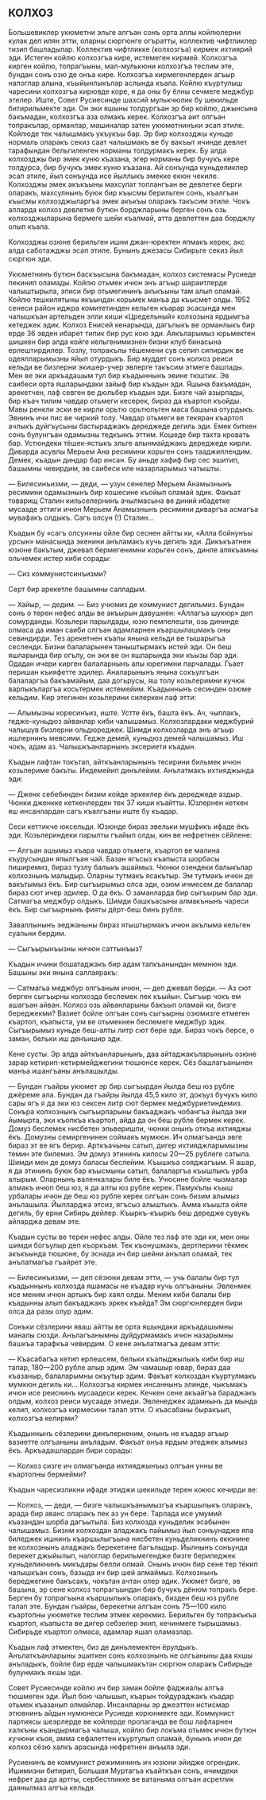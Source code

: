 ## КОЛХОЗ

Большевиклер укюметни эльге алгъан сонъ орта аллы койлюлерни кулак деп илян этти, оларны сюргюнге огъратты, коллектив чифтликлер тизип башладылар.
Коллектив чифтликке (колхозгъа) кирмек ихтиярий эди.
Истеген койлю колхозгъа кире, истемеген кирмей.
Колхозгъа кирген койлю, топрагъыны, мал-мулькюни колхозгъа теслим эте, бундан сонъ озю де онъа кире.
Колхозгъа кирмегенлерден агъыр налоглар алына, къыйынлыкълар аслында къала.
Койлю къуртулыш чаресини колхозгъа кирювде коре, я да оны бу ёлны сечмеге меджбур этелер.
Иште, Совет Русиесинде шахсий мулькчюлик бу шекильде битирильмекте эди.
Он эки яшыны толдургъан эр бир койлю, джынсына бакъмадан, колхозгъа аза олмакъ керек.
Колхозгъа аит олгъан топракълар, орманлар, машиналар затен укюметнинъки эсап этиле.
Койлюде тек чалышмакъ укъукъы бар.
Эр бир колхозджы куньде нормаль оларакъ секиз саат чалышмакъ ве бу вакъыт ичинде девлет тарафындан бельгиленген норманы толдурмакъ керек.
Бу алда колхозджы бир эмек куню къазана, эгер норманы бир бучукъ кере толдурса, бир бучукъ эмек куню къазана.
Ай сонъунда куньделиклер эсап этиле, йыл сонъунда исе йыллыкъ эмекке екюн чекиле.
Колхозджы эмек акъкъыны махсулат топлангъан ве девлетке берги оларакъ, махсулнынъ буюк бир къысмы берильген сонъ, къалгъан къысмы колхозджыларгъа эмек акъкъы оларакъ такъсим этиле.
Чокъ алларда колхоз девлетке бутюн борджларыны берген сонъ озь колхозджыларына бермеге шейи къалмай, атта девлеттен даа борджлу олып къала.

Колхозджы озюне берильген ишни джан-юректен япмакъ керек, акс алда саботажджы эсап этиле.
Бунынъ джезасы Сибирьге секиз йыл сюргюн эди.

Укюметнинъ бутюн баскъысына бакъмадан, колхоз системасы Русиеде пекинип оламады.
Койлю отьмек ичюн энъ агъыр шараитлерде чалыштырыла, эписи бир отьмегининъ акъкъыны там алып оламай.
Койлю тешкилятыны якъындан корьмек манъа да къысмет олды.
1952 сенеси район иджра комитетинден кельген къарар эсасында мен чалышкъан артельден элли киши «Цредельный» колхозына ярдымгъа кетеджек эдик.
Колхоз Енисей кенарында, дагълыкъ ве орманлыкъ бир ерде 36 эвден ибарет типик бир рус кою эди.
Аякъларымыз юрьмектен шишкен бир алда койге кельгенимизнен бизни клуб бинасына ерлештирдилер.
Тозлу, топракълы тёшемени сув сепип сипирдик ве одеялларымызны яйып отурдыкъ.
Бир муддет сонъ колхоз реиси кельди ве бизлерни экишер-учер эвлерге такъсим этмеге башлады.
Мен ве эки аркъадашым тул бир къадыннынъ эвине тюштик.
Эв саибеси орта яшларындаки зайыф бир къадын эди.
Яшына бакъмадан, арекетчен, лаф севген ве дюльбер къадын эди.
Бизге чай азырлады, бир къач тилим чавдар отьмеги кесерек, бираз да къартоп къойды.
Мавы ренкли эски ве кирли орьтю орьтюльген маса башына отурдыкъ.
Эвнинъ ичи пис ве чиркий толу.
Чавдар отьмеги ве текяран къартоп ачлыкъ дуйгъусыны бастыраджакъ дереджеде дегиль эди.
Емек биткен сонъ булунгъан одамызны тедкъикъ эттим.
Кошеде бир тахта кровать бар.
Устюндеки тёшек-ястыкъ эльге алынмайджакъ дереджеде кирли.
Диварда асувлы Мерьем Ана ресимини корьген сонъ тааджиплендим.
Демек, къадын диндар бар инсан.
Бу аньде хафиф бир сес эшитип, башымны чевирдим, эв саибеси иле назарларымыз чатышты.

— Билесинъизми, — деди, — узун сенелер Мерьем Анамызнынъ ресимини одамызнынъ бир кошесине къойып оламай эдик.
Факъат товарищ Сталин кильселернинъ ачылмасына ве диний ибадетке мусааде эттиги ичюн Мерьем Анамызнынъ ресимини диваргъа асмагъа мувафакъ олдыкъ.
Сагъ олсун (!) Сталин...

Къадын бу «сагъ олсун»ны ойле бир сеснен айтты ки, «Алла бойнунъы урсын» манасында экенини анъламакъ кучь дегиль эди.
Дикъкъатнен юзюне бакътым, джевап бермегенимни корьген сонъ, динле алякъамны ольчемек истер киби сорады:

— Сиз коммунистсинъизми?

Серт бир арекетле башымны салладым.

— Хайыр, — дедим. — Биз учюмиз де коммунист дегильмиз.
Бундан сонъ о терен нефес алды ве акъырын давушнен: «Аллагъа шукюр» деп сомурданды.
Козьлери парылдады, юзю пемпелешти, озь дининде олмаса да иман саиби олгъан адамларнен къаршылашмакъ оны севиндирди.
Тез арекетнен къапы янына кельди ве тышарыгъа сесленди.
Бизни балаларынен таныштырмакъ истей эди.
Он беш яшларында бир огълу, он эки ве он яшларында эки къызы бар эди.
Одадан ичери кирген балаларнынъ алы юрегимни парчалады.
Гъает перишан къияфетте эдилер.
Аналарынынъ янына сокъулгъан балаларгъа бакъамайым, даа догьрусы, яш толу козьлеримни кучюк варлыкъларгъа косьтермек истемейим.
Къадыннынъ сесинден озюме кельдим.
Кир этегинен козьлерини силеркен лаф этти:

— Алымызны коресинъиз, иште.
Устте ёкъ, башта ёкъ.
Ач, чыплакъ, гедже-куньдюз айванлар киби чалышамыз.
Колхозлардаки меджбурий чалышув бизлерни ольдюреджек.
Шимди колхозларда энъ агъыр ишлернинъ мевсими.
Гедже демей, куньдюз демей чалышамыз.
Иш чокъ, адам аз.
Чалышкъанларнынъ эксериети къадын.

Къадын лафтан токътап, айткъанларынынъ тесирини бильмек ичюн козьлериме бакъты.
Индемейип динълейим.
Анълатмакъ ихтияджында эди:

— Дженк себебинден бизим койде эркеклер ёкъ дереджеде аздыр.
Чюнки дженкке кеткенлерден тек 37 киши къайтты.
Юзлернен кеткен яш инсанлардан сагъ къалгъаны иште бу къадар.

Сеси кеттикче юксельди.
Юзюнде бираз эвельки мушфикъ ифаде ёкъ эди.
Козьлериндеки парылты гъайып олды, кин ве нефретнен сёйлене:

— Алгъан ашымыз къара чавдар отьмеги, къартоп ве малина къурусындан япылгъан чай.
Базан ягъсыз къапыста шорбасы пиширемиз, бираз тузлу балыкъ ашаймыз.
Чюнки озендеки балыкълар колхознынъ малыдыр.
Оларны тутмакъ ясакътыр.
Эм тутмакъ ичюн де вакътымыз ёкъ.
Бир сыгъырымыз олса эди, озюм ичмесем де балалар бираз сют ичер эдилер.
О да ёкъ.
О заманларда бир сыгъырым бар эди.
Сатмагъа меджбур олдыкъ.
Шимди башкъасыны алмакънынъ чареси ёкъ.
Бир сыгъырнынъ фияты дёрт-беш бинъ рубле.

Заваллынынъ эеджаныны бираз ятыштырмакъ ичюн акълыма кельген суальни бердим.

— Сыгъырынъызны ничюн саттынъыз?

Къадын ичини бошатаджакъ бир адам тапкъанындан мемнюн эди.
Башыны эки янына саллаяракъ:

— Сатмагьа меджбур олгъаным ичюн, — деп джевап берди. — Аз сют берген сыгъырны колхозда беслемек пек къыйын.
Сыгъыр чокъ ем ашагъан айван.
Колхоз озь айванларыны бакъып оламай ки, бизге береджекми?
Вазиет бойле олгъан сонъ сыгъырны озюмизге етмеген къартоп, къапыста, ум ве отьмекнен беслемеге меджбур эдик.
Сыгъырымыз куньде беш-алты литр сют бере эди.
Бираз чокъ берсе, о заман, бельки иш денъишир эди.

Кене сусты.
Эр алда айткъанларынынъ, даа айтаджакъларынынъ озюне зарар кетирип-кетирмейджегини тюшюнсе керек.
Сёз башлагъанынен манъа ишангъаны анълашылды.

— Бундан гъайры укюмет эр бир сыгъырдан йылда беш юз рубле джёреме ала.
Бундан да гъайры йылда 45,5 кило эт, докъуз бучукъ кило сары ягъ я да эки юз сексен литр сют бермек меджбуриетиндемиз.
Сонъра колхознынъ сыгъырларыны бакъаджакъ чобангъа йылда эки йымырта, эки къопкъа къартоп, айда да он беш рубле бермек керек.
Домуз беслемек нисбетен эльверишли, чюнки онынъ откъа ихтияджы ёкъ.
Домузны семиргенинен соймакъ мумкюн.
Ич олмагъанда эвге бираз эт ве ягъ берир.
Арткъачыны сатып, дигер ихтияджларымызны темин эте билемиз.
Эм домуз этининъ килосы 20—25 рублеге сатыла.
Шимди мен де домуз баласы беслейим.
Къышкъа сояджагъым.
Я ашар, я да этининъ буюк бар къысмыны сатып, балаларгъа къышлыкъ урба алырым.
Оларнынъ валенкалары биле ёкъ.
Учюсине бойле чызмалар алмакъ ичюп беш юз, я да алты юз рубле керек.
Памукълы къыш урбалары ичюн де беш юз рубле керек олгъан сонъ бизим алымыз анълашыла.
Йылларджа этсиз, ягъсыз алыштыкъ.
Амма къышта ойле дегиль, бу ерни Сибирь дейлер.
Къыркъ-къыркъ беш дередже сувукъ айларджа девам эте.

Къадын сусты ве терен нефес алды.
Ойле тез лаф эте эди ки, мен оны шимди богъулыр деп къоркъам.
Тек къонушмакъ, дертлерини тёкмек акъкъында тюшюне, бу эснада ич бир шейни анълап оламай, тек анълатмагъа гъайрет эте.

— Билесинъизми, — деп сёзюни девам этти, — учь балалы бир тул къадыннынъ колхозда яшамасы не къадар кучь олгъаныны.
Эвленмек исе меним ичюн артыкъ бир хаял олды.
Меним киби балалы бир къадынны алып бакъаджакъ эркек къайда?
Эм сюргюнлерден бири олса да разы олур эдим.

Сонъки сёзлерини яваш айтты ве орта яшындаки аркъадашымны маналы сюзди.
Анълагъанымны дуйдурмамакъ ичюн назарымны башкъа тарафкъа чевирдим.
О кене анълатмагъа девам этти:

— Къасабагъа кетип ерлешсем, бельки къапыджылыкъ киби бир иш тапар, 180—200 рубле алыр эдим.
Эм чамашыр ювар, бираз даа къазаныр, балаларымны окъутыр эдим.
Факъат колхоздан къуртулмакъ мумкюн дегиль ки...
Колхозгъа кирмек инсаннынъ элинде, чыкъмакъ ичюн исе реиснинъ мусаадеси керек.
Кечкен сене акъайгъа бараджакъ олдым, колхоз реиси мусааде этмеди.
Эвленеджек адамнынъ да мында келип, колхозгъа кирмесини талап этти.
О къасабаны быракъып, колхозгъа келирми?

Къадыннынъ сёзлерини динълеркеним, онынъ не къадар агъыр вазиетте олгъаныны анъладым.
Факъат онъа ярдым этеджек алымыз ёкъ.
Аркъадашлардан бири сорады:

— Колхоз сизге ич олмагъанда ихтияджынъыз олгъан унны ве къартопны бермейми?

Къадын чаресизликни ифаде этиджи шекильде терен кокюс кечирди ве:

— Колхоз, — деди, — бизге чалышкъанымызгъа къаршылыкъ оларакъ, арада бир аванс оларакъ пек аз ун бере.
Тарлада исе умумий къазандан шорба дагъытыла.
Биз колхозда куньделик эсабынен чалышамыз.
Бизнм колхоздан аладжакъ пайымыз йыл сонъунадже япа биледжек ишнинъ къаршылыгъына нисбетен куньделикнинъ екюнине ве колхознынъ аладжакъ берекетине багълыдыр.
Йылнынъ сонъунда берекет джыйылып, налоглар берильмегендже бизге бериледжек куньделикнинъ микъдары белли олмай.
Онынъ ичюн бир сене тер тёкип чалышкъан сонъ, базыда ич бир шей алмаймыз.
Колхознынъ береджегине бакъсакъ, чокътан ачтан олер эдик.
Укюмет бизге, эв башына, эр сене колхоз топрагъындан бир бучукъ дёнюм топракъ бере.
Берген бу топрагъына къаршылыкъ оларакъ, бизден беш юз рубле талап эте.
Бундан гъайры, берекетни алгъан сонъ 75—100 кило къартопны укюметке теслим этмек керекмиз.
Берильген бу топракъкъа къартоп, къапыста ве дигер себзелер экип, кечинмеге тырышамыз.
Сибирьде къартоп олмаса, адамлар яшап оламазлар.

Къадын лаф этмектен, биз де динълемектен ёрулдыкъ.
Анълаткъанларыны эшиткен сонъ колхознынъ не олгъаныны даа яхшы анъладыкъ, бойле бир ерде чалышмакътан сюргюн оларакъ Сибирьде булунмакъ яхшы эди.

Совет Русиесинде койлю ич бир заман бойле фаджиалы алгъа тюшмеген эди.
Йыл бою чалышып, къарын тойдураджакъ къадар отьмек къазанып олмайлар.
Инсанларны эр джеэттен истисмар этювнинъ айдын нумюнеси Русиеде корюнмекте эди.
Коммунист партиясы шеэрлерде ве койлерде пропаганда ве бош лафларнен халкъны къандырмагъа чалыша, койлю бир локъма отьмек ичюн бутюн кучюни къоя, амма сефалеттен къуртулып оламай, бунынъ ичюн де колхоз сёзю халкъ арасында нефретнен анъыла эди.

Русиенинъ ве коммунист режимининъ ич юзюни эйидже огрендик.
Ишимизни битирип, Большая Муртагъа къайткъан сонъ, ичимдеки нефрет даа да артты, сербестликке ве ватаныма олгъан асретлик даянылмаз алгъа кельди.
